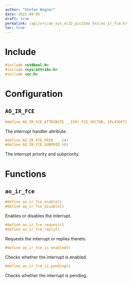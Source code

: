 ```yaml
---
author: "Stefan Wagner"
date: 2022-09-05
draft: true
permalink: /api/src/ao_sys_xc32_pic32mx_5xx/ao_ir_fce.h/
toc: true
---
```


# Include

```c
#include <stdbool.h>
#include <sys/attribs.h>
#include <xc.h>
```

# Configuration

## `AO_IR_FCE`

```c
#define AO_IR_FCE_ATTRIBUTE __ISR(_FCE_VECTOR, IPL4SOFT)
```

The interrupt handler attribute.

```c
#define AO_IR_FCE_PRIO    (4)
#define AO_IR_FCE_SUBPRIO (0)
```

The interrupt priority and subpriority.

# Functions

## `ao_ir_fce`

```c
#define ao_ir_fce_enable()
#define ao_ir_fce_disable()
```

Enables or disables the interrupt.

```c
#define ao_ir_fce_request()
#define ao_ir_fce_reply()
```

Requests the interrupt or replies thereto.

```c
#define ao_ir_fce_is_enabled()
```

Checks whether the interrupt is enabled.

```c
#define ao_ir_fce_is_pending()
```

Checks whether the interrupt is pending.
